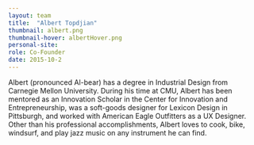 ```yaml
---
layout: team
title:  "Albert Topdjian"
thumbnail: albert.png
thumbnail-hover: albertHover.png
personal-site:
role: Co-Founder
date: 2015-10-2
---
```


Albert (pronounced Al-bear) has a degree in Industrial Design from Carnegie Mellon University. During his time at CMU, Albert has been mentored as an Innovation Scholar in the Center for Innovation and Entrepreneurship, was a soft-goods designer for Lexicon Design in Pittsburgh, and worked with American Eagle Outfitters as a UX Designer. Other than his professional accomplishments, Albert loves to cook, bike, windsurf, and play jazz music on any instrument he can find.